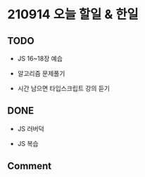# 210914 오늘 할일 & 한일

## TODO

- JS 16~18장 예습

- 알고리즘 문제풀기

- 시간 남으면 타입스크립트 강의 듣기

## DONE

- JS 러버덕

- JS 복습

## Comment
